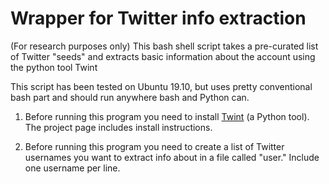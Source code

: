 # Wrapper for Twitter info extraction
(For research purposes only) This bash shell script takes a pre-curated list of Twitter "seeds" and extracts basic information about the account using the python tool Twint

This script has been tested on Ubuntu 19.10, but uses pretty conventional bash part and should run anywhere bash and Python can.

1. Before running this program you need to install [Twint](https://github.com/twintproject/twint) (a Python tool). The project page includes install instructions. 

2. Before running this program you need to create a list of Twitter usernames you want to extract info about in a file called "user." Include one username per line.
